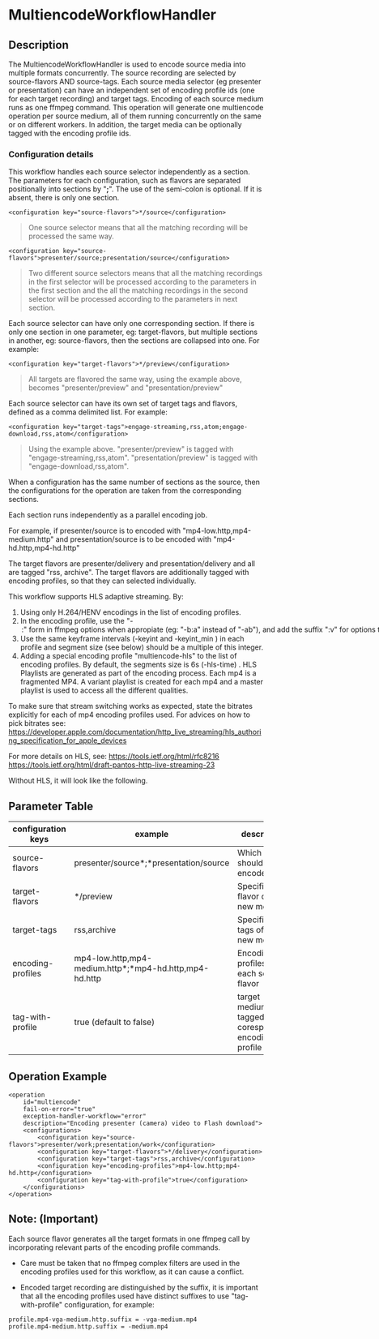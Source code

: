 # MultiencodeWorkflowHandler

## Description

The MultiencodeWorkflowHandler is used to encode source media into multiple formats concurrently.
The source recording are selected by source-flavors AND source-tags.
Each source media selector (eg presenter or presentation) can have an independent set of encoding profile ids
(one for each target recording) and target tags.
Encoding of each source medium runs as one ffmpeg command.
This operation will generate one multiencode operation per source medium,
all of them running concurrently on the same or on different workers.
In addition, the target media can be optionally tagged with the encoding profile ids.

### Configuration details

This workflow handles each source selector independently as a section.
The parameters for each configuration, such as flavors are separated positionally into sections by "**;**".
The use of the semi-colon is optional. If it is absent, there is only one section.


```
<configuration key="source-flavors">*/source</configuration>
```
> One source selector means that all the matching recording will be processed the same way.
>
```
<configuration key="source-flavors">presenter/source;presentation/source</configuration>
```
> Two different source selectors means that all the matching recordings in the first selector will be processed
> according to the parameters in the first section and the all the matching recordings in the second selector will
> be processed according to the parameters in next section.

Each source selector can have only one corresponding section.
If there is only one section in one parameter, eg: target-flavors,
but multiple sections in another, eg: source-flavors,
then the sections are collapsed into one.
For example:

```
<configuration key="target-flavors">*/preview</configuration>
```
>   All targets are flavored the same way, using the example above, becomes "presenter/preview"
> and "presentation/preview"
>

Each source selector can have its own set of target tags and flavors, defined as a comma delimited list.
For example:

```
<configuration key="target-tags">engage-streaming,rss,atom;engage-download,rss,atom</configuration>
```
> Using the example above.
> "presenter/preview" is tagged with "engage-streaming,rss,atom".
> "presentation/preview" is tagged with "engage-download,rss,atom".

When a configuration has the same number of sections as the source, then the configurations for the operation
are taken from the corresponding sections.

Each section runs independently as a parallel encoding job.

For example, if presenter/source is to encoded with "mp4-low.http,mp4-medium.http" and
presentation/source is to be encoded with "mp4-hd.http,mp4-hd.http"

The target flavors are presenter/delivery and presentation/delivery and all are tagged "rss, archive".
The target flavors are additionally tagged with encoding profiles, so that they can selected individually.

This workflow supports HLS adaptive streaming.
By:
  1) Using only H.264/HENV encodings in the list of encoding profiles. 
  2) In the encoding profile, use the "-<option>:<a or v>" form in ffmpeg options when appropiate
  (eg: "-b:a" instead of "-ab"),
  and add the suffix ":v" for options that apply to video and ":a" to options that apply to audio,
  (eg: -maxrate:v, -g:v )
  3) Use the same keyframe intervals (-keyint <int> and -keyint_min <int>) in each profile and 
  segment size (see below) should be a multiple of this integer.
  4) Adding a special encoding profile "multiencode-hls" to the list of encoding profiles. By default,
  the segments size is 6s (-hls-time) .
HLS Playlists are generated as part of the encoding process. Each mp4 is a fragmented MP4.
A variant playlist is created for each mp4 and a master playlist is used to access all the different qualities.

To make sure that stream switching works as expected, state the bitrates explicitly for each of mp4 encoding profiles used.
For advices on how to pick bitrates see:
https://developer.apple.com/documentation/http_live_streaming/hls_authoring_specification_for_apple_devices

For more details on HLS, see:
https://tools.ietf.org/html/rfc8216
https://tools.ietf.org/html/draft-pantos-http-live-streaming-23

Without HLS, it will look like the following.

## Parameter Table

|configuration keys | example                     | description                                                         |
|-------------------|-----------------------------|---------------------------------------------------------------------|
|source-flavors     | presenter/source*;*presentation/source  | Which media should be encoded                               |
|target-flavors     | */preview                | Specifies the flavor of the new media                               |
|target-tags        | rss,archive              | Specifies the tags of the new media                                 |
|encoding-profiles  | mp4-low.http,mp4-medium.http*;*mp4-hd.http,mp4-hd.http | Encoding profiles for each source flavor |
|tag-with-profile   | true (default to false)  | target medium are tagged with coresponding encoding profile Id      |



## Operation Example

    <operation
        id="multiencode"
        fail-on-error="true"
        exception-handler-workflow="error"
        description="Encoding presenter (camera) video to Flash download">
        <configurations>
            <configuration key="source-flavors">presenter/work;presentation/work</configuration>
            <configuration key="target-flavors">*/delivery</configuration>
            <configuration key="target-tags">rss,archive</configuration>
            <configuration key="encoding-profiles">mp4-low.http;mp4-hd.http</configuration>
            <configuration key="tag-with-profile">true</configuration>
        </configurations>
    </operation>

## Note: (Important)
Each source flavor generates all the target formats in one ffmpeg call by incorporating relevant parts
of the encoding profile commands.

* Care must be taken that no ffmpeg complex filters are used in the encoding profiles used for this workflow,
as it can cause a conflict.

* Encoded target recording are distinguished by the suffix, it is important that all the encoding profiles used have
distinct suffixes to use "tag-with-profile" configuration, for example:
```
profile.mp4-vga-medium.http.suffix = -vga-medium.mp4
profile.mp4-medium.http.suffix = -medium.mp4
```
